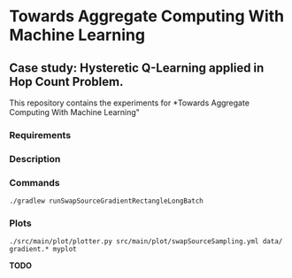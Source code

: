 # Towards Aggregate Computing With Machine Learning
## Case study: Hysteretic Q-Learning applied in Hop Count Problem.

This repository contains the experiments for *Towards Aggregate Computing With Machine Learning"

### Requirements

### Description

### Commands

`./gradlew runSwapSourceGradientRectangleLongBatch`

### Plots

`./src/main/plot/plotter.py src/main/plot/swapSourceSampling.yml data/ gradient.* myplot`

**TODO**